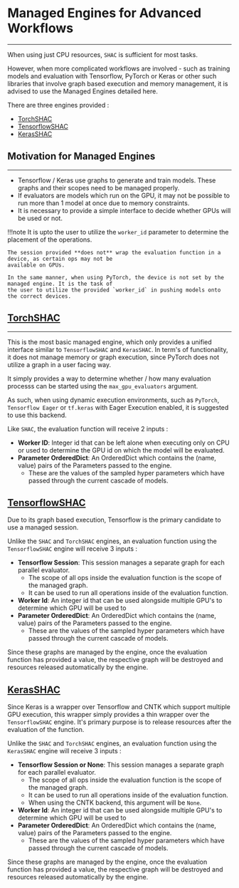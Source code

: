 # Managed Engines for Advanced Workflows
----

When using just CPU resources, `SHAC` is sufficient for most tasks.

However, when more complicated workflows are involved - such as training models and evaluation with
Tensorflow, PyTorch or Keras or other such libraries that involve graph based execution and memory
management, it is advised to use the Managed Engines detailed here.

There are three engines provided :

- [TorchSHAC](core/torch_engine.md#torchshac)
- [TensorflowSHAC](core/tf_engine.md#tensorflowshac)
- [KerasSHAC](core/keras_engine.md#kerasshac)

## Motivation for Managed Engines
----

- Tensorflow / Keras use graphs to generate and train models. These graphs and their scopes need to be managed properly.
- If evaluators are models which run on the GPU, it may not be possible to run more than 1 model at once due to memory constraints.
- It is necessary to provide a simple interface to decide whether GPUs will be used or not.

!!!note
    It is upto the user to utilize the `worker_id` parameter to determine the placement of the operations.

    The session provided **does not** wrap the evaluation function in a device, as certain ops may not be
    available on GPUs.

    In the same manner, when using PyTorch, the device is not set by the managed engine. It is the task of
    the user to utilize the provided `worker_id` in pushing models onto the correct devices.

## [TorchSHAC](core/torch_engine.md#torchshac)
----

This is the most basic managed engine, which only provides a unified interface similar to `TensorflowSHAC` and
`KerasSHAC`. In term's of functionality, it does not manage memory or graph execution, since PyTorch does not
utilize a graph in a user facing way.

It simply provides a way to determine whether / how many evaluation processs can be started using the `max_gpu_evaluators`
argument.

As such, when using dynamic execution environments, such as `PyTorch`, `Tensorflow Eager` or `tf.keras` with
Eager Execution enabled, it is suggested to use this backend.

Like `SHAC`, the evaluation function will receive 2 inputs :

- **Worker ID**: Integer id that can be left alone when executing only on CPU or used to determine the GPU id on which the model will be evaluated.
- **Parameter OrderedDict**: An OrderedDict which contains the (name, value) pairs of the Parameters passed to the engine.
    -   These are the values of the sampled hyper parameters which have passed through the current cascade of models.


## [TensorflowSHAC](core/tf_engine.md#tensorflowshac)

Due to its graph based execution, Tensorflow is the primary candidate to use a managed session.

Unlike the `SHAC` and `TorchSHAC` engines, an evaluation function using the `TensorflowSHAC` engine will receive
3 inputs :

- **Tensorflow Session**: This session manages a separate graph for each parallel evaluator.
    -   The scope of all ops inside the evaluation function is the scope of the managed graph.
    -   It can be used to run all operations inside of the evaluation function.
- **Worker Id**: An integer id that can be used alongside multiple GPU's to determine which GPU will be used to
- **Parameter OrderedDict**: An OrderedDict which contains the (name, value) pairs of the Parameters passed to the engine.
    -   These are the values of the sampled hyper parameters which have passed through the current cascade of models.

Since these graphs are managed by the engine, once the evaluation function has provided a value, the respective graph
will be destroyed and resources released automatically by the engine.

## [KerasSHAC](core/keras_engine.md#kerasshac)

Since Keras is a wrapper over Tensorflow and CNTK which support multiple GPU execution, this wrapper simply
provides a thin wrapper over the `TensorflowSHAC` engine. It's primary purpose is to release resources
after the evaluation of the function.

Unlike the `SHAC` and `TorchSHAC` engines, an evaluation function using the `KerasSHAC` engine will receive
3 inputs :

- **Tensorflow Session or None**: This session manages a separate graph for each parallel evaluator.
    -   The scope of all ops inside the evaluation function is the scope of the managed graph.
    -   It can be used to run all operations inside of the evaluation function.
    -   When using the CNTK backend, this argument will be `None`.
- **Worker Id**: An integer id that can be used alongside multiple GPU's to determine which GPU will be used to
- **Parameter OrderedDict**: An OrderedDict which contains the (name, value) pairs of the Parameters passed to the engine.
    -   These are the values of the sampled hyper parameters which have passed through the current cascade of models.

Since these graphs are managed by the engine, once the evaluation function has provided a value, the respective graph
will be destroyed and resources released automatically by the engine.